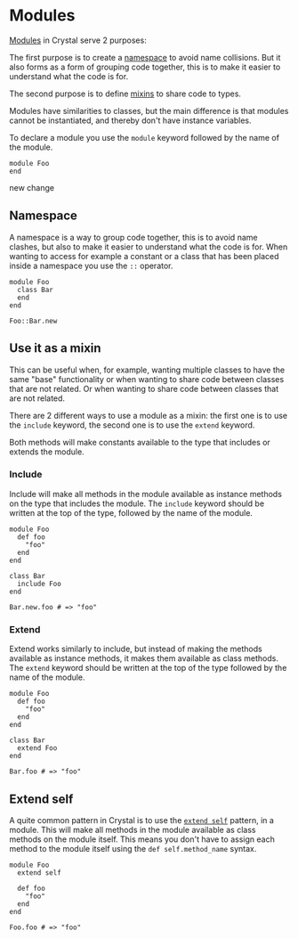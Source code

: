 # Modules

[Modules][modules] in Crystal serve 2 purposes:

The first purpose is to create a [namespace][namespace] to avoid name collisions.
But it also forms as a form of grouping code together, this is to make it easier to understand what the code is for.

The second purpose is to define [mixins][mixin] to share code to types.

Modules have similarities to classes, but the main difference is that modules cannot be instantiated, and thereby don't have instance variables.

To declare a module you use the `module` keyword followed by the name of the module.

```crystal
module Foo
end
```

new change

## Namespace

A namespace is a way to group code together, this is to avoid name clashes, but also to make it easier to understand what the code is for.
When wanting to access for example a constant or a class that has been placed inside a namespace you use the `::` operator.

```crystal
module Foo
  class Bar
  end
end

Foo::Bar.new
```

## Use it as a mixin

This can be useful when, for example, wanting multiple classes to have the same "base" functionality or when wanting to share code between classes that are not related.
Or when wanting to share code between classes that are not related.

There are 2 different ways to use a module as a mixin: the first one is to use the `include` keyword, the second one is to use the `extend` keyword.

Both methods will make constants available to the type that includes or extends the module.

### Include

Include will make all methods in the module available as instance methods on the type that includes the module.
The `include` keyword should be written at the top of the type, followed by the name of the module.

```crystal
module Foo
  def foo
    "foo"
  end
end

class Bar
  include Foo
end

Bar.new.foo # => "foo"
```

### Extend

Extend works similarly to include, but instead of making the methods available as instance methods, it makes them available as class methods.
The `extend` keyword should be written at the top of the type followed by the name of the module.

```crystal
module Foo
  def foo
    "foo"
  end
end

class Bar
  extend Foo
end

Bar.foo # => "foo"
```

## Extend self

A quite common pattern in Crystal is to use the [`extend self`][extend self] pattern, in a module.
This will make all methods in the module available as class methods on the module itself.
This means you don't have to assign each method to the module itself using the `def self.method_name` syntax.


```crystal
module Foo
  extend self

  def foo
    "foo"
  end
end

Foo.foo # => "foo"
```

[mixin]: https://en.wikipedia.org/wiki/Mixin
[modules]: https://crystal-lang.org/reference/syntax_and_semantics/modules.html
[extend self]: https://crystal-lang.org/reference/syntax_and_semantics/modules.html#extend-self
[namespace]: https://en.wikipedia.org/wiki/Namespace
